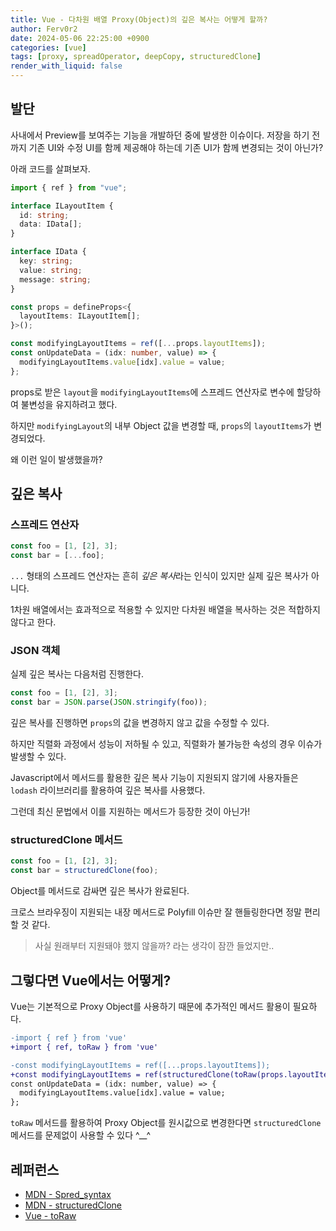 ```yaml
---
title: Vue - 다차원 배열 Proxy(Object)의 깊은 복사는 어떻게 할까?
author: Ferv0r2
date: 2024-05-06 22:25:00 +0900
categories: [vue]
tags: [proxy, spreadOperator, deepCopy, structuredClone]
render_with_liquid: false
---
```


## 발단

사내에서 Preview를 보여주는 기능을 개발하던 중에 발생한 이슈이다.
저장을 하기 전까지 기존 UI와 수정 UI를 함께 제공해야 하는데 기존 UI가 함께 변경되는 것이 아닌가?

아래 코드를 살펴보자.

```ts
import { ref } from "vue";

interface ILayoutItem {
  id: string;
  data: IData[];
}

interface IData {
  key: string;
  value: string;
  message: string;
}

const props = defineProps<{
  layoutItems: ILayoutItem[];
}>();

const modifyingLayoutItems = ref([...props.layoutItems]);
const onUpdateData = (idx: number, value) => {
  modifyingLayoutItems.value[idx].value = value;
};
```

props로 받은 `layout`을 `modifyingLayoutItems`에 스프레드 연산자로 변수에 할당하여 불변성을 유지하려고 했다.

하지만 `modifyingLayout`의 내부 Object 값을 변경할 때, `props`의 `layoutItems`가 변경되었다.

왜 이런 일이 발생했을까?

## 깊은 복사

### 스프레드 연산자

```js
const foo = [1, [2], 3];
const bar = [...foo];
```

`...` 형태의 스프레드 연산자는 흔히 *깊은 복사*라는 인식이 있지만 실제 깊은 복사가 아니다.

1차원 배열에서는 효과적으로 적용할 수 있지만 다차원 배열을 복사하는 것은 적합하지 않다고 한다.

### JSON 객체

실제 깊은 복사는 다음처럼 진행한다.

```js
const foo = [1, [2], 3];
const bar = JSON.parse(JSON.stringify(foo));
```

깊은 복사를 진행하면 `props`의 값을 변경하지 않고 값을 수정할 수 있다.

하지만 직렬화 과정에서 성능이 저하될 수 있고, 직렬화가 불가능한 속성의 경우 이슈가 발생할 수 있다.

Javascript에서 메서드를 활용한 깊은 복사 기능이 지원되지 않기에 사용자들은 `lodash` 라이브러리를 활용하여 깊은 복사를 사용했다.

그런데 최신 문법에서 이를 지원하는 메서드가 등장한 것이 아닌가!

### structuredClone 메서드

```js
const foo = [1, [2], 3];
const bar = structuredClone(foo);
```

Object를 메서드로 감싸면 깊은 복사가 완료된다.

크로스 브라우징이 지원되는 내장 메서드로 Polyfill 이슈만 잘 핸들링한다면 정말 편리할 것 같다.

> 사실 원래부터 지원돼야 했지 않을까? 라는 생각이 잠깐 들었지만..

## 그렇다면 Vue에서는 어떻게?

Vue는 기본적으로 Proxy Object를 사용하기 때문에 추가적인 메서드 활용이 필요하다.

```diff
-import { ref } from 'vue'
+import { ref, toRaw } from 'vue'

-const modifyingLayoutItems = ref([...props.layoutItems]);
+const modifyingLayoutItems = ref(structuredClone(toRaw(props.layoutItems)));
const onUpdateData = (idx: number, value) => {
  modifyingLayoutItems.value[idx].value = value;
};
```

`toRaw` 메서드를 활용하여 Proxy Object를 원시값으로 변경한다면 `structuredClone` 메서드를 문제없이 사용할 수 있다 ^\_\_^

## 레퍼런스

- [MDN - Spred_syntax](https://developer.mozilla.org/ko/docs/Web/JavaScript/Reference/Operators/Spread_syntax)
- [MDN - structuredClone](https://developer.mozilla.org/en-US/docs/Web/API/structuredClone)
- [Vue - toRaw](https://ko.vuejs.org/api/reactivity-advanced#toraw)
